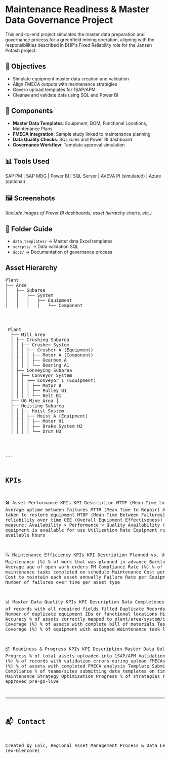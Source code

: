 # Maintenance Readiness & Master Data Governance Project

This end-to-end project simulates the master data preparation and governance process for a greenfield mining operation, aligning with the responsibilities described in BHP's Fixed Reliability role for the Jansen Potash project.

## 🚀 Objectives
- Simulate equipment master data creation and validation
- Align FMECA outputs with maintenance strategies
- Govern upload templates for 1SAP/APM
- Cleanse and validate data using SQL and Power BI

## 🧩 Components
- **Master Data Templates**: Equipment, BOM, Functional Locations, Maintenance Plans
- **FMECA Integration**: Sample study linked to maintenance planning
- **Data Quality Checks**: SQL rules and Power BI dashboard
- **Governance Workflow**: Template approval simulation

## 📊 Tools Used
SAP PM | SAP MDG | Power BI | SQL Server | AVEVA PI (simulated) | Azure (optional)

## 🖼️ Screenshots
*(Include images of Power BI dashboards, asset hierarchy charts, etc.)*

## 📂 Folder Guide
- `data_templates/` → Master data Excel templates
- `scripts/` → Data validation SQL
- `docs/` → Documentation of governance process
  
## Asset Hierarchy

<pre>
Plant
├── Area
│   ├── Subarea
│   │   ├── System
│   │   │   ├── Equipment
│   │   │   │   └── Component
<pre> 
  
<pre> Plant 
  ├── Mill Area 
  │ ├── Crushing Subarea 
  │ │ ├── Crusher System 
  │ │ │ ├── Crusher A (Equipment) 
  │ │ │ │ ├── Motor A (Component) 
  │ │ │ │ ├── Gearbox A 
  │ │ │ │ └── Bearing A1 
  │ ├── Conveying Subarea 
  │ │ ├── Conveyor System 
  │ │ │ ├── Conveyor 1 (Equipment) 
  │ │ │ │ ├── Motor B 
  │ │ │ │ ├── Pulley B1 
  │ │ │ │ └── Belt B1 
  ├── UG Mine Area │ 
  ├── Hoisting Subarea 
  │ │ ├── Hoist System 
  │ │ │ ├── Hoist A (Equipment) 
  │ │ │ │ ├── Motor H1 
  │ │ │ │ ├── Brake System H2 
  │ │ │ │ └── Drum H3 
</pre>
 ... 
## KPIs

🛠️ Asset Performance KPIs
KPI	Description
MTTF (Mean Time to Failure)	Average uptime between failures
MTTR (Mean Time to Repair)	Average time taken to restore equipment
MTBF (Mean Time Between Failures)	Measures reliability over time
OEE (Overall Equipment Effectiveness)	Composite measure: Availability × Performance × Quality
Availability (%)	% of time equipment is available for use
Utilization Rate	Equipment run hours vs. available hours

🔍 Maintenance Efficiency KPIs
KPI	Description
Planned vs. Unplanned Maintenance (%)	% of work that was planned in advance
Backlog Age	Average age of open work orders
PM Compliance Rate (%)	% of preventive maintenance tasks completed on schedule
Maintenance Cost per Equipment	Cost to maintain each asset annually
Failure Rate per Equipment Class	Number of failures over time per asset type

📊 Master Data Quality KPIs
KPI	Description
Data Completeness (%)	% of records with all required fields filled
Duplicate Records Count	Number of duplicate equipment IDs or functional locations
Hierarchy Accuracy	% of assets correctly mapped to plant/area/system/component
BOM Coverage (%)	% of assets with complete bill of materials
Task List Coverage (%)	% of equipment with assigned maintenance task lists

📦 Readiness & Progress KPIs
KPI	Description
Master Data Upload Progress	% of total assets uploaded into 1SAP/APM
Validation Error Rate (%)	% of records with validation errors during upload
FMECAs Completed (%)	% of assets with completed FMECA analysis
Template Submission Compliance	% of teams/sites submitting data templates on time
Maintenance Strategy Optimization Progress	% of strategies reviewed and approved pre-go-live

---
## 📬 Contact
Created by Loic, Regional Asset Management Process & Data Lead (ex-Glencore)  

